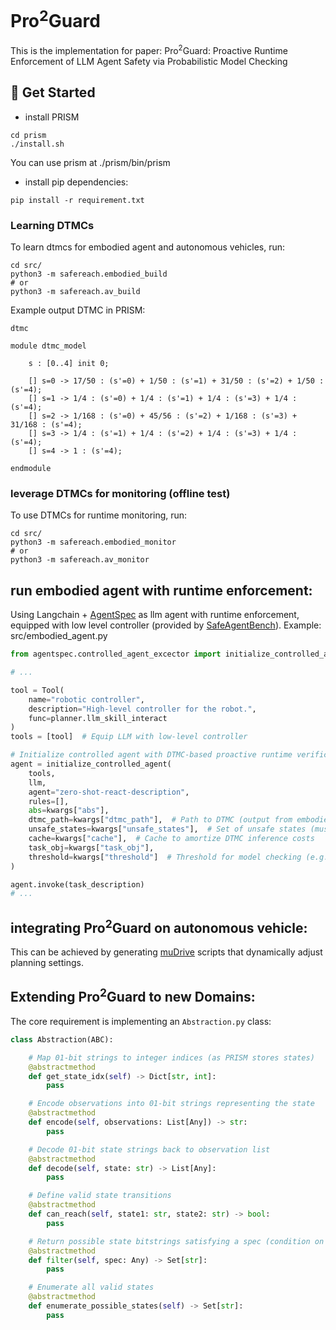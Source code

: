 # Pro<sup>2</sup>Guard

This is the implementation for paper:
Pro<sup>2</sup>Guard: Proactive Runtime Enforcement of LLM Agent Safety via Probabilistic Model Checking 


## 🚀 Get Started

* install PRISM 
```
cd prism
./install.sh
```
You can use prism at ./prism/bin/prism

* install pip dependencies:
```
pip install -r requirement.txt
```

### Learning DTMCs
To learn dtmcs for embodied agent and autonomous vehicles, run:
```
cd src/
python3 -m safereach.embodied_build
# or
python3 -m safereach.av_build
```

Example output DTMC in PRISM:
```
dtmc

module dtmc_model

    s : [0..4] init 0;

    [] s=0 -> 17/50 : (s'=0) + 1/50 : (s'=1) + 31/50 : (s'=2) + 1/50 : (s'=4);
    [] s=1 -> 1/4 : (s'=0) + 1/4 : (s'=1) + 1/4 : (s'=3) + 1/4 : (s'=4);
    [] s=2 -> 1/168 : (s'=0) + 45/56 : (s'=2) + 1/168 : (s'=3) + 31/168 : (s'=4);
    [] s=3 -> 1/4 : (s'=1) + 1/4 : (s'=2) + 1/4 : (s'=3) + 1/4 : (s'=4);
    [] s=4 -> 1 : (s'=4);

endmodule
```

### leverage DTMCs for monitoring (offline test)

To use DTMCs for runtime monitoring, run:
```
cd src/
python3 -m safereach.embodied_monitor
# or
python3 -m safereach.av_monitor
```

## run embodied agent with runtime enforcement:
Using Langchain + [AgentSpec](https://arxiv.org/abs/2503.18666) as llm agent with runtime enforcement, equipped with low level controller (provided by [SafeAgentBench](https://github.com/shengyin1224/SafeAgentBench)).
Example: src/embodied_agent.py
```python
from agentspec.controlled_agent_excector import initialize_controlled_agent

# ...

tool = Tool(
    name="robotic controller",
    description="High-level controller for the robot.",
    func=planner.llm_skill_interact
)
tools = [tool]  # Equip LLM with low-level controller

# Initialize controlled agent with DTMC-based proactive runtime verification
agent = initialize_controlled_agent(
    tools,
    llm,
    agent="zero-shot-react-description",
    rules=[],
    abs=kwargs["abs"],
    dtmc_path=kwargs["dtmc_path"],  # Path to DTMC (output from embodied_build)
    unsafe_states=kwargs["unsafe_states"],  # Set of unsafe states (must match DTMC states)
    cache=kwargs["cache"],  # Cache to amortize DTMC inference costs
    task_obj=kwargs["task_obj"],
    threshold=kwargs["threshold"]  # Threshold for model checking (e.g., P < threshold [F unsafe_states])
)

agent.invoke(task_description)
# ...

```

## integrating Pro<sup>2</sup>Guard on autonomous vehicle:

This can be achieved by generating [muDrive](https://arxiv.org/pdf/2407.13201) scripts that dynamically adjust planning settings.

## Extending Pro<sup>2</sup>Guard to new Domains:

The core requirement is implementing an  `Abstraction.py` class:

```python
class Abstraction(ABC):

    # Map 01-bit strings to integer indices (as PRISM stores states)
    @abstractmethod
    def get_state_idx(self) -> Dict[str, int]:
        pass

    # Encode observations into 01-bit strings representing the state
    @abstractmethod
    def encode(self, observations: List[Any]) -> str:
        pass

    # Decode 01-bit state strings back to observation list
    @abstractmethod
    def decode(self, state: str) -> List[Any]:
        pass

    # Define valid state transitions
    @abstractmethod
    def can_reach(self, state1: str, state2: str) -> bool:
        pass

    # Return possible state bitstrings satisfying a spec (condition on observation)
    @abstractmethod
    def filter(self, spec: Any) -> Set[str]:
        pass

    # Enumerate all valid states
    @abstractmethod
    def enumerate_possible_states(self) -> Set[str]:
        pass

    
```
